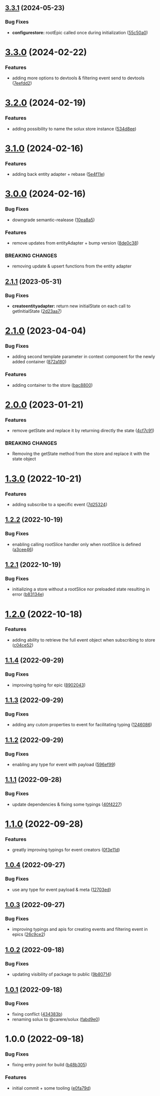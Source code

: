 ## [3.3.1](https://github.com/carere/solux/compare/v3.3.0...v3.3.1) (2024-05-23)


### Bug Fixes

* **configurestore:** rootEpic called once during initialization ([55c50a0](https://github.com/carere/solux/commit/55c50a00d62034518044bbbf3c844a63654523eb))

# [3.3.0](https://github.com/carere/solux/compare/v3.2.0...v3.3.0) (2024-02-22)


### Features

* adding more options to devtools & filtering event send to devtools ([7eefdd2](https://github.com/carere/solux/commit/7eefdd234e90fd5af79c23acfbb3ec9dcfa7e304))

# [3.2.0](https://github.com/carere/solux/compare/v3.1.0...v3.2.0) (2024-02-19)


### Features

* adding possibility to name the solux store instance ([534d8ee](https://github.com/carere/solux/commit/534d8eebe1ec1e5672517724420b8e55982eaf05))

# [3.1.0](https://github.com/carere/solux/compare/v3.0.0...v3.1.0) (2024-02-16)


### Features

* adding back entity adapter + rebase ([5e4f11e](https://github.com/carere/solux/commit/5e4f11e8f44f63acce1b1138fe8c857dac0cf825))

# [3.0.0](https://github.com/carere/solux/compare/v2.1.1...v3.0.0) (2024-02-16)


### Bug Fixes

* downgrade semantic-realease ([10ea8a5](https://github.com/carere/solux/commit/10ea8a5688cc736f10189f38a465a4c5783a7cfd))


### Features

* remove updates from entityAdapter + bump version ([8de0c38](https://github.com/carere/solux/commit/8de0c38d102d0428206a40218c1593bd8eb2eb78))


### BREAKING CHANGES

* removing update & upsert functions from the entity adapter

## [2.1.1](https://github.com/carere/solux/compare/v2.1.0...v2.1.1) (2023-05-31)


### Bug Fixes

* **createentityadapter:** return new initialState on each call to getInitialState ([2d23aa7](https://github.com/carere/solux/commit/2d23aa77b007bf98d64954b894d5d4231dea6998))

# [2.1.0](https://github.com/carere/solux/compare/v2.0.0...v2.1.0) (2023-04-04)


### Bug Fixes

* adding second template parameter in context component for the newly added container ([872a180](https://github.com/carere/solux/commit/872a1804e4bffde5f1c0a007717cdecf68c5ad13))


### Features

* adding container to the store ([bac8800](https://github.com/carere/solux/commit/bac88006b9fdd2232d0cb251c0073e7961390c46))

# [2.0.0](https://github.com/carere/solux/compare/v1.3.0...v2.0.0) (2023-01-21)


### Features

* remove getState and replace it by returning directly the state ([4cf7c91](https://github.com/carere/solux/commit/4cf7c91d43df4feb084227a0f81d948b8283e781))


### BREAKING CHANGES

* Removing the getState method from the store and replace it with the state object

# [1.3.0](https://github.com/carere/solux/compare/v1.2.2...v1.3.0) (2022-10-21)


### Features

* adding subscribe to a specific event ([7d25324](https://github.com/carere/solux/commit/7d253240a066cca1ffdadc8b4306e3fc78c8c2bd))

## [1.2.2](https://github.com/carere/solux/compare/v1.2.1...v1.2.2) (2022-10-19)


### Bug Fixes

* enabling calling rootSlice handler only when rootSlice is defined ([a3cee46](https://github.com/carere/solux/commit/a3cee46f16aec729fa75054488502a00923adc22))

## [1.2.1](https://github.com/carere/solux/compare/v1.2.0...v1.2.1) (2022-10-19)


### Bug Fixes

* initializing a store without a rootSlice nor preloaded state resulting in error ([b83134e](https://github.com/carere/solux/commit/b83134edc07bbb63302654017a1f24ee3a8f8590))

# [1.2.0](https://github.com/carere/solux/compare/v1.1.4...v1.2.0) (2022-10-18)


### Features

* adding ability to retrieve the full event object when subscribing to store ([c04ce52](https://github.com/carere/solux/commit/c04ce52c7271f546cd72b3462bbc231458c7ccab))

## [1.1.4](https://github.com/carere/solux/compare/v1.1.3...v1.1.4) (2022-09-29)


### Bug Fixes

* improving typing for epic ([8902043](https://github.com/carere/solux/commit/8902043a28d45543e11fe371ce39d6db4c157a54))

## [1.1.3](https://github.com/carere/solux/compare/v1.1.2...v1.1.3) (2022-09-29)


### Bug Fixes

* adding any cutom properties to event for facilitating typing ([1246086](https://github.com/carere/solux/commit/12460863f423d4a0ebe0db307e60d00778bb2d47))

## [1.1.2](https://github.com/carere/solux/compare/v1.1.1...v1.1.2) (2022-09-29)


### Bug Fixes

* enabling any type for event with payload ([596ef99](https://github.com/carere/solux/commit/596ef9984b81ccbe4ebedbccc229c964fb6a9d1e))

## [1.1.1](https://github.com/carere/solux/compare/v1.1.0...v1.1.1) (2022-09-28)


### Bug Fixes

* update dependencies & fixing some typings ([40f4227](https://github.com/carere/solux/commit/40f4227720d995614b593e33fc629bcf52e62fb0))

# [1.1.0](https://github.com/carere/solux/compare/v1.0.4...v1.1.0) (2022-09-28)


### Features

* greatly improving typings for event creators ([0f3e11d](https://github.com/carere/solux/commit/0f3e11dad7b9092cab56f29c06b3317fdafc64df))

## [1.0.4](https://github.com/carere/solux/compare/v1.0.3...v1.0.4) (2022-09-27)


### Bug Fixes

* use any type for event payload & meta ([12703ed](https://github.com/carere/solux/commit/12703ed94d189cdde6cc58e172d94d419295907a))

## [1.0.3](https://github.com/carere/solux/compare/v1.0.2...v1.0.3) (2022-09-27)


### Bug Fixes

* improving typings and apis for creating events and filtering event in epics ([26c9ce2](https://github.com/carere/solux/commit/26c9ce2186df8a169cf9911d0b651fef4f280e85))

## [1.0.2](https://github.com/carere/solux/compare/v1.0.1...v1.0.2) (2022-09-18)


### Bug Fixes

* updating visibility of package to public ([9b80714](https://github.com/carere/solux/commit/9b8071440b48eb3b36ca8b4b63e06a70346c3b7a))

## [1.0.1](https://github.com/carere/solux/compare/v1.0.0...v1.0.1) (2022-09-18)


### Bug Fixes

* fixing conflict ([434383b](https://github.com/carere/solux/commit/434383b81ff15c3441fd266779758f6ec7d21374))
* renaming solux to @carere/solux ([fabd9e0](https://github.com/carere/solux/commit/fabd9e02e5d97e241ca884af0ec16f92c8cc397d))

# 1.0.0 (2022-09-18)


### Bug Fixes

* fixing entry point for build ([b48b305](https://github.com/carere/solux/commit/b48b305ef2ce2a8d7b0091abcb439eb106d641c8))


### Features

* initial commit + some tooling ([e0fa79d](https://github.com/carere/solux/commit/e0fa79dee2176b7be41af422c65976c274f540cc))
